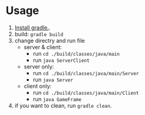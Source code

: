 # Usage
1. [Install gradle.](https://dev.classmethod.jp/articles/gradle-step-by-step/). 
2. build: ```gradle build```
3. change directry and run file
    - server & client: 
        - run ```cd ./build/classes/java/main```
        - run ```java ServerClient```
    - server only: 
        - run ```cd ./build/classes/java/main/Server```
        - run ```java Server```
    - client only: 
        - run ```cd ./build/classes/java/main/Client```
        - run ```java GameFrame```
4. if you want to clean, run ```gradle clean```.


